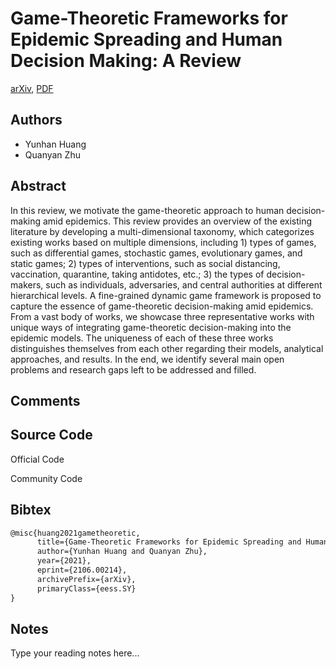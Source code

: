 
# Game-Theoretic Frameworks for Epidemic Spreading and Human Decision Making: A Review

[arXiv](https://arxiv.org/abs/2106.0214), [PDF](https://arxiv.org/pdf/2106.0214.pdf)

## Authors

- Yunhan Huang
- Quanyan Zhu

## Abstract

In this review, we motivate the game-theoretic approach to human decision-making amid epidemics. This review provides an overview of the existing literature by developing a multi-dimensional taxonomy, which categorizes existing works based on multiple dimensions, including 1) types of games, such as differential games, stochastic games, evolutionary games, and static games; 2) types of interventions, such as social distancing, vaccination, quarantine, taking antidotes, etc.; 3) the types of decision-makers, such as individuals, adversaries, and central authorities at different hierarchical levels. A fine-grained dynamic game framework is proposed to capture the essence of game-theoretic decision-making amid epidemics. From a vast body of works, we showcase three representative works with unique ways of integrating game-theoretic decision-making into the epidemic models. The uniqueness of each of these three works distinguishes themselves from each other regarding their models, analytical approaches, and results. In the end, we identify several main open problems and research gaps left to be addressed and filled.

## Comments



## Source Code

Official Code



Community Code



## Bibtex

```tex
@misc{huang2021gametheoretic,
      title={Game-Theoretic Frameworks for Epidemic Spreading and Human Decision Making: A Review}, 
      author={Yunhan Huang and Quanyan Zhu},
      year={2021},
      eprint={2106.00214},
      archivePrefix={arXiv},
      primaryClass={eess.SY}
}
```

## Notes

Type your reading notes here...

